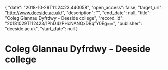 {
  "date": "2018-10-29T11:24:23.440058", 
  "open_access": false, 
  "target_url": "http://www.deeside.ac.uk/", 
  "description": "", 
  "end_date": null, 
  "title": "Coleg Glannau Dyfrdwy - Deeside college", 
  "record_id": "20181029T112423/1PhD4zPHcNANQxDBqfY0Eg==", 
  "publisher": "deeside.ac.uk", 
  "start_date": null
}

# Coleg Glannau Dyfrdwy - Deeside college


